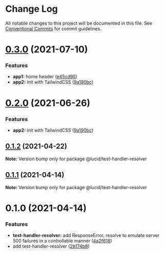 # Change Log

All notable changes to this project will be documented in this file.
See [Conventional Commits](https://conventionalcommits.org) for commit guidelines.

# [0.3.0](https://github.com/vladislav1010/lucid/compare/@lucid/test-handler-resolver@0.1.2...@lucid/test-handler-resolver@0.3.0) (2021-07-10)


### Features

* **app1:** home header ([e45cd95](https://github.com/vladislav1010/lucid/commit/e45cd95b636f6fd57fcbdebc989bd316eff8108e))
* **app2:** init with TailwindCSS ([9a190bc](https://github.com/vladislav1010/lucid/commit/9a190bc6f4e60691b571a1dc8525798bc1122a14))





# [0.2.0](https://github.com/vladislav1010/lucid/compare/@lucid/test-handler-resolver@0.1.2...@lucid/test-handler-resolver@0.2.0) (2021-06-26)


### Features

* **app2:** init with TailwindCSS ([9a190bc](https://github.com/vladislav1010/lucid/commit/9a190bc6f4e60691b571a1dc8525798bc1122a14))






## [0.1.2](https://github.com/Lucid-Deployment/lucid/compare/@lucid/test-handler-resolver@0.1.1...@lucid/test-handler-resolver@0.1.2) (2021-04-22)

**Note:** Version bump only for package @lucid/test-handler-resolver





## [0.1.1](https://github.com/Lucid-Deployment/lucid/compare/@lucid/test-handler-resolver@0.1.0...@lucid/test-handler-resolver@0.1.1) (2021-04-14)

**Note:** Version bump only for package @lucid/test-handler-resolver





# 0.1.0 (2021-04-14)


### Features

* **test-handler-resolver:** add ResponseError, resolve to emulate server 500 failures in a controllable manner ([4a2f618](https://github.com/Lucid-Deployment/lucid/commit/4a2f6180c93679ce22304592480392b01ff7927f))
* add test-handler-resolver ([2b174b8](https://github.com/Lucid-Deployment/lucid/commit/2b174b82cbf4a193c6a02df20ab9e24cba0cff53))
